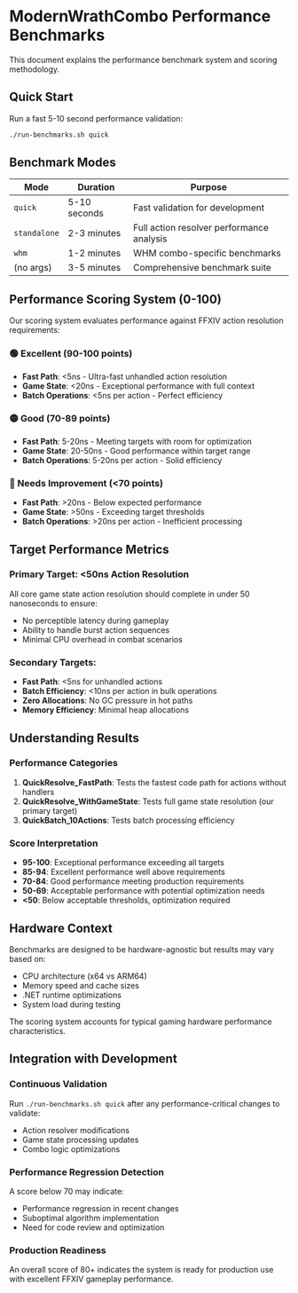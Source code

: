 # ModernWrathCombo Performance Benchmarks

This document explains the performance benchmark system and scoring methodology.

## Quick Start

Run a fast 5-10 second performance validation:
```bash
./run-benchmarks.sh quick
```

## Benchmark Modes

| Mode | Duration | Purpose |
|------|----------|---------|
| `quick` | 5-10 seconds | Fast validation for development |
| `standalone` | 2-3 minutes | Full action resolver performance analysis |
| `whm` | 1-2 minutes | WHM combo-specific benchmarks |
| (no args) | 3-5 minutes | Comprehensive benchmark suite |

## Performance Scoring System (0-100)

Our scoring system evaluates performance against FFXIV action resolution requirements:

### 🟢 Excellent (90-100 points)
- **Fast Path**: <5ns - Ultra-fast unhandled action resolution
- **Game State**: <20ns - Exceptional performance with full context
- **Batch Operations**: <5ns per action - Perfect efficiency

### 🟡 Good (70-89 points)  
- **Fast Path**: 5-20ns - Meeting targets with room for optimization
- **Game State**: 20-50ns - Good performance within target range
- **Batch Operations**: 5-20ns per action - Solid efficiency

### 🔴 Needs Improvement (<70 points)
- **Fast Path**: >20ns - Below expected performance
- **Game State**: >50ns - Exceeding target thresholds
- **Batch Operations**: >20ns per action - Inefficient processing

## Target Performance Metrics

### Primary Target: <50ns Action Resolution
All core game state action resolution should complete in under 50 nanoseconds to ensure:
- No perceptible latency during gameplay
- Ability to handle burst action sequences
- Minimal CPU overhead in combat scenarios

### Secondary Targets:
- **Fast Path**: <5ns for unhandled actions
- **Batch Efficiency**: <10ns per action in bulk operations
- **Zero Allocations**: No GC pressure in hot paths
- **Memory Efficiency**: Minimal heap allocations

## Understanding Results

### Performance Categories

1. **QuickResolve_FastPath**: Tests the fastest code path for actions without handlers
2. **QuickResolve_WithGameState**: Tests full game state resolution (our primary target)
3. **QuickBatch_10Actions**: Tests batch processing efficiency

### Score Interpretation

- **95-100**: Exceptional performance exceeding all targets
- **85-94**: Excellent performance well above requirements  
- **70-84**: Good performance meeting production requirements
- **50-69**: Acceptable performance with potential optimization needs
- **<50**: Below acceptable thresholds, optimization required

## Hardware Context

Benchmarks are designed to be hardware-agnostic but results may vary based on:
- CPU architecture (x64 vs ARM64)
- Memory speed and cache sizes
- .NET runtime optimizations
- System load during testing

The scoring system accounts for typical gaming hardware performance characteristics.

## Integration with Development

### Continuous Validation
Run `./run-benchmarks.sh quick` after any performance-critical changes to validate:
- Action resolver modifications
- Game state processing updates
- Combo logic optimizations

### Performance Regression Detection
A score below 70 may indicate:
- Performance regression in recent changes
- Suboptimal algorithm implementation
- Need for code review and optimization

### Production Readiness
An overall score of 80+ indicates the system is ready for production use with excellent FFXIV gameplay performance.
